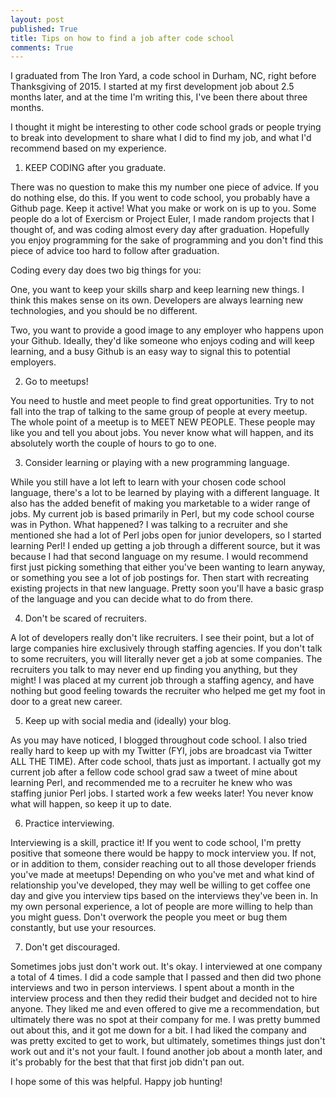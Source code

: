 ```yaml
---
layout: post
published: True
title: Tips on how to find a job after code school
comments: True
---
```

I graduated from The Iron Yard, a code school in Durham, NC, right before Thanksgiving of 2015. I started at my first development job about 2.5 months later, and at the time I'm writing this, I've been there about three months.

I thought it might be interesting to other code school grads or people trying to break into development to share what I did to find my job, and what I'd recommend based on my experience.

1) KEEP CODING after you graduate.

There was no question to make this my number one piece of advice. If you do nothing else, do this. If you went to code school, you probably have a Github page. Keep it active! What you make or work on is up to you. Some people do a lot of Exercism or Project Euler, I made random projects that I thought of, and was coding almost every day after graduation. Hopefully you enjoy programming for the sake of programming and you don't find this piece of advice too hard to follow after graduation.

Coding every day does two big things for you:

One, you want to keep your skills sharp and keep learning new things. I think this makes sense on its own. Developers are always learning new technologies, and you should be no different.

Two, you want to provide a good image to any employer who happens upon your Github. Ideally, they'd like someone who enjoys coding and will keep learning, and a busy Github is an easy way to signal this to potential employers.

2) Go to meetups!

You need to hustle and meet people to find great opportunities. Try to not fall into the trap of talking to the same group of people at every meetup. The whole point of a meetup is to MEET NEW PEOPLE. These people may like you and tell you about jobs. You never know what will happen, and its absolutely worth the couple of hours to go to one.

3) Consider learning or playing with a new programming language.

While you still have a lot left to learn with your chosen code school language, there's a lot to be learned by playing with a different language. It also has the added benefit of making you marketable to a wider range of jobs. My current job is based primarily in Perl, but my code school course was in Python. What happened? I was talking to a recruiter and she mentioned she had a lot of Perl jobs open for junior developers, so I started learning Perl! I ended up getting a job through a different source, but it was because I had that second language on my resume. I would recommend first just picking something that either you've been wanting to learn anyway, or something you see a lot of job postings for. Then start with recreating existing projects in that new language. Pretty soon you'll have a basic grasp of the language and you can decide what to do from there.

4) Don't be scared of recruiters.

A lot of developers really don't like recruiters. I see their point, but a lot of large companies hire exclusively through staffing agencies. If you don't talk to some recruiters, you will literally never get a job at some companies. The recruiters you talk to may never end up finding you anything, but they might! I was placed at my current job through a staffing agency, and have nothing but good feeling towards the recruiter who helped me get my foot in door to a great new career.

5) Keep up with social media and (ideally) your blog.

As you may have noticed, I blogged throughout code school. I also tried really hard to keep up with my Twitter (FYI, jobs are broadcast via Twitter ALL THE TIME). After code school, thats just as important. I actually got my current job after a fellow code school grad saw a tweet of mine about learning Perl, and recommended me to a recruiter he knew who was staffing junior Perl jobs. I started work a few weeks later! You never know what will happen, so keep it up to date.

6) Practice interviewing.

Interviewing is a skill, practice it! If you went to code school, I'm pretty positive that someone there would be happy to mock interview you. If not, or in addition to them, consider reaching out to all those developer friends you've made at meetups! Depending on who you've met and what kind of relationship you've developed, they may well be willing to get coffee one day and give you interview tips based on the interviews they've been in. In my own personal experience, a lot of people are more willing to help than you might guess. Don't overwork the people you meet or bug them constantly, but use your resources.

7) Don't get discouraged.

Sometimes jobs just don't work out. It's okay. I interviewed at one company a total of 4 times. I did a code sample that I passed and then did two phone interviews and two in person interviews. I spent about a month in the interview process and then they redid their budget and decided not to hire anyone. They liked me and even offered to give me a recommendation, but ultimately there was no spot at their company for me. I was pretty bummed out about this, and it got me down for a bit. I had liked the company and was pretty excited to get to work, but ultimately, sometimes things just don't work out and it's not your fault. I found another job about a month later, and it's probably for the best that that first job didn't pan out.

I hope some of this was helpful. Happy job hunting!
